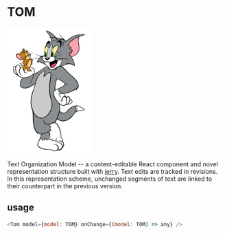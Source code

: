 # TOM

<img src="tom.png" width="200px" />

Text Organization Model -- a content-editable React component and novel
representation structure built with [jerry](http://github.com/mattneary/jerry).
Text edits are tracked in revisions. In this representation scheme, unchanged
segments of text are linked to their counterpart in the previous version.

## usage

```javascript
<Tom model={model: TOM} onChange={(model: TOM) => any} />
```
